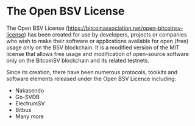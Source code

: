 # The Open BSV License

The Open BSV License (https://bitcoinassociation.net/open-bitcoinsv-license) has been created for use by developers, projects or companies who wish to make their software or applications available for open (free) usage only on the BSV blockchain. It is a modified version of the MIT license that allows free usage and modification of open-source software only on the BitcoinSV blockchain and its related testnets.

Since its creation, there have been numerous protocols, toolkits and software elements released under the Open BSV Licence including:

* Nakasendo
* Go-SVDB
* ElectrumSV
* Bitbus
* Many more
